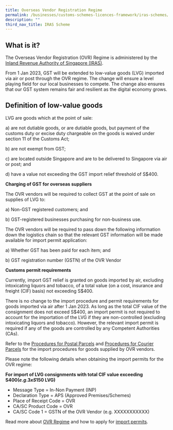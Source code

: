 ```yaml
---
title: Overseas Vendor Registration Regime
permalink: /businesses/customs-schemes-licences-framework/iras-schemes/overseas-vendor-registration-regime/
description: ""
third_nav_title: IRAS Scheme
---
```

## **What is it?**

The Overseas Vendor Registration (OVR) Regime is administered by the [Inland Revenue Authority of Singapore (IRAS)](https://www.iras.gov.sg/taxes/goods-services-tax-(gst)/gst-and-digital-economy/gst-on-imports-of-low-value-goods).

From 1 Jan 2023, GST will be extended to low-value goods (LVG) imported via air or post through the OVR regime. The change will ensure a level playing field for our local businesses to compete. The change also ensures that our GST system remains fair and resilient as the digital economy grows.

## **Definition of low-value goods**
LVG are goods which at the point of sale:  

a) are not dutiable goods, or are dutiable goods, but payment of the customs duty or excise duty chargeable on the goods is waived under section 11 of the Customs Act;

b) are not exempt from GST;

c) are located outside Singapore and are to be delivered to Singapore via air or post; and

d) have a value not exceeding the GST import relief threshold of S$400.

**Charging of GST for overseas suppliers**

The OVR vendors will be required to collect GST at the point of sale on supplies of LVG to:

a)	Non-GST registered customers; and

b)	GST-registered businesses purchasing for non-business use.

The OVR vendors will be required to pass down the following information down the logistics chain so that the relevant GST information will be made available for import permit application:

a)	Whether GST has been paid for each item; and

b)	GST registration number (GSTN) of the OVR Vendor

**Customs permit requirements**

Currently, import GST relief is granted on goods imported by air, excluding intoxicating liquors and tobacco, of a total value (on a cost, insurance and freight (CIF) basis) not exceeding S$400.

There is no change to the import procedure and permit requirements for goods imported via air after 1 Jan 2023. As long as the total CIF value of the consignment does not exceed S$400, an import permit is not required to account for the importation of the LVG if they are non-controlled (excluding intoxicating liquors and tobacco).
However, the relevant import permit is required if any of the goods are controlled by any Competent Authorities (CAs).

Refer to the [Procedures for Postal Parcels](https://www.customs.gov.sg/businesses/importing-goods/import-procedures/importing-by-post-or-courier-service/procedures-for-pp/) and [Procedures for Courier Parcels](https://www.customs.gov.sg/businesses/importing-goods/import-procedures/importing-by-post-or-courier-service/procedures-for-courier-parcels/) for the import procedures for goods supplied by OVR vendors.

Please note the following details when obtaining the import permits for the OVR regime:

**For import of LVG consignments with total CIF value exceeding S$400 (e.g. 3 x S$150 LVG)**

* Message Type = In-Non Payment (INP)
* Declaration Type = APS (Approved Premises/Schemes)
* Place of Receipt Code = OVR
* CA/SC Product Code = OVR
* CA/SC Code 1	= GSTN of the OVR Vendor (e.g. XXXXXXXXXXX)

Read more about [OVR Regime](https://www.customs.gov.sg/files/Circular_11_2022%20(Ver%202).pdf) and how to apply for [import permits](https://www.customs.gov.sg/businesses/importing-goods/import-procedures/).